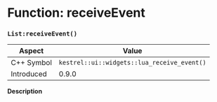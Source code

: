 
# Function: receiveEvent
### `List:receiveEvent()`

| Aspect | Value |
| --- | --- |
| C++ Symbol | `kestrel::ui::widgets::lua_receive_event()` |
| Introduced | 0.9.0 |

**Description**


